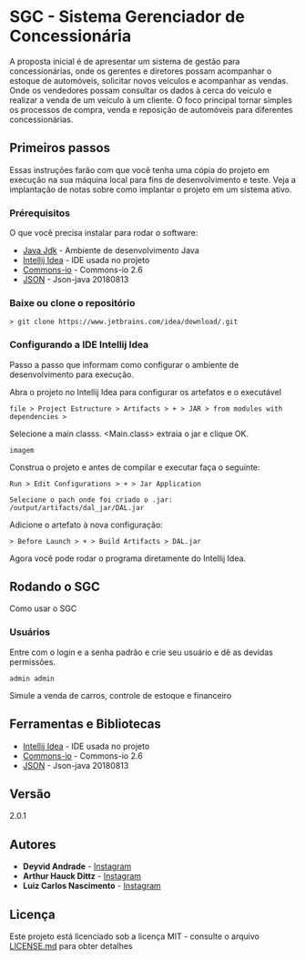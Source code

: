 
# SGC - Sistema Gerenciador de Concessionária

A proposta inicial é de apresentar um sistema de gestão para concessionárias, onde os gerentes e diretores possam acompanhar o estoque de automóveis, solicitar novos veículos e acompanhar as vendas. Onde os vendedores possam consultar os dados à cerca do veículo e realizar a venda de um veículo à um cliente. O foco principal tornar simples os processos de compra, venda e reposição de automóveis para diferentes concessionárias.

## Primeiros passos

Essas instruções farão com que você tenha uma cópia do projeto em execução na sua máquina local para fins de desenvolvimento e teste. Veja a implantação de notas sobre como implantar o projeto em um sistema ativo.

### Prérequisitos

O que você precisa instalar para rodar o software:
* [Java Jdk](https://www.oracle.com/technetwork/pt/java/javase/downloads/jdk8-downloads-2133151.html) - Ambiente de desenvolvimento Java
* [Intellij Idea](https://www.jetbrains.com/idea/download/) - IDE usada no projeto
* [Commons-io](https://commons.apache.org/proper/commons-io/download_io.cgi) - Commons-io 2.6
* [JSON](https://github.com/stleary/JSON-java) - Json-java 20180813




### Baixe ou clone o repositório
```
> git clone https://www.jetbrains.com/idea/download/.git
```

### Configurando a IDE Intellij Idea

Passo a passo que informam como configurar o ambiente de desenvolvimento para execução.


Abra o projeto no Intellij Idea para configurar os artefatos e o executável

```
file > Project Estructure > Artifacts > + > JAR > from modules with dependencies >
```
Selecione a main classs. <Main.class> extraia o jar e clique OK.
```
imagem
```
Construa o projeto e antes de compilar e executar faça o seguinte:
```
Run > Edit Configurations > + > Jar Application

Selecione o pach onde foi criado o .jar:
/output/artifacts/dal_jar/DAL.jar
```
Adicione o artefato à nova configuração:
```
> Before Launch > + > Build Artifacts > DAL.jar
```

Agora você pode rodar o programa diretamente do Intellij Idea.

## Rodando o SGC

Como usar o SGC

### Usuários

Entre com o login e a senha padrão e crie seu usuário e dê as devidas permissões.

```
admin admin
```
Simule a venda de carros, controle de estoque e financeiro

## Ferramentas e Bibliotecas

* [Intellij Idea](https://www.jetbrains.com/idea/download/) - IDE usada no projeto
* [Commons-io](https://commons.apache.org/proper/commons-io/download_io.cgi) - Commons-io 2.6
* [JSON](https://github.com/stleary/JSON-java) - Json-java 20180813

## Versão

2.0.1

## Autores

* **Deyvid Andrade** - [Instagram](https://instagram.com/deyvidandrades)
 * **Arthur Hauck Dittz** - [Instagram](https://instagram.com/deyvidandrades)
 * **Luiz Carlos Nascimento** - [Instagram](https://instagram.com/deyvidandrades)

## Licença
Este projeto está licenciado sob a licença MIT - consulte o arquivo [LICENSE.md](LICENSE.md) para obter detalhes